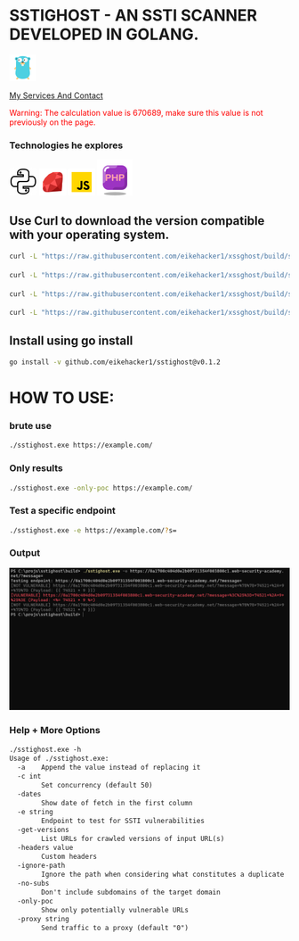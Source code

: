 # SSTIGHOST - AN SSTI SCANNER DEVELOPED IN GOLANG.
![alt text](icons8-golang-48.png)

[My Services And Contact](https://eikehacker1.github.io/eikeoliveira/)

<span style="color: red;">Warning: The calculation value is 670689, make sure this value is not previously on the page.</span>
### Technologies he explores

![ ](icons8-python.gif) ![alt text](icons8-linguagem-de-programação-ruby-48.png) ![alt text](icons8-js-48.png) ![alt text](icons8-php-64.png)

## Use Curl to download the version compatible with your operating system.

``` bash
curl -L "https://raw.githubusercontent.com/eikehacker1/xssghost/build/sstighost_mac" -o "sstighost_mac" #MACOS intel-chip

curl -L "https://raw.githubusercontent.com/eikehacker1/xssghost/build/sstighost_macm1" -o "sstighost_macm1" #MACOS  m1-chip

curl -L "https://raw.githubusercontent.com/eikehacker1/xssghost/build/sstighost.exe" -o "sstighost.exe" #WindowsX64 

curl -L "https://raw.githubusercontent.com/eikehacker1/xssghost/build/sstighost_linux" -o "sstighost_linux" #LinuxX64

```
## Install using go install
```bash
go install -v github.com/eikehacker1/sstighost@v0.1.2
```
# HOW TO USE:

### brute use 
```bash 
./sstighost.exe https://example.com/
```

### Only results 

``` bash
./sstighost.exe -only-poc https://example.com/
```
### Test a specific endpoint

```bash
./sstighost.exe -e https://example.com/?s= 
```
### Output 
![alt text](image.png)

### Help + More Options
```text
./sstighost.exe -h
Usage of ./sstighost.exe:
  -a    Append the value instead of replacing it
  -c int
        Set concurrency (default 50)
  -dates
        Show date of fetch in the first column
  -e string
        Endpoint to test for SSTI vulnerabilities
  -get-versions
        List URLs for crawled versions of input URL(s)
  -headers value
        Custom headers
  -ignore-path
        Ignore the path when considering what constitutes a duplicate
  -no-subs
        Don't include subdomains of the target domain
  -only-poc
        Show only potentially vulnerable URLs
  -proxy string
        Send traffic to a proxy (default "0")

```

